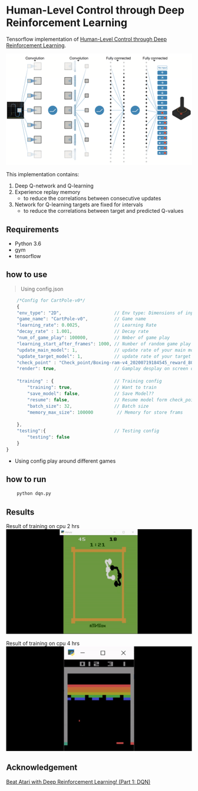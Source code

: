 
# Human-Level Control through Deep Reinforcement Learning

Tensorflow implementation of [Human-Level Control through Deep Reinforcement Learning](https://web.stanford.edu/class/psych209/Readings/MnihEtAlHassibis15NatureControlDeepRL.pdf).

![model](assets/model.png)

This implementation contains:

1. Deep Q-network and Q-learning
2. Experience replay memory
    - to reduce the correlations between consecutive updates
3. Network for Q-learning targets are fixed for intervals
    - to reduce the correlations between target and predicted Q-values

## Requirements
   - Python 3.6
   - gym
   - tensorflow

## how to use
> Using config.json
```js
    /*Config for CartPole-v0*/
    {   
    "env_type": "2D",                    // Env type: Dimensions of input game state 2D or 3D "Box2d has 2d env and Atari has 3d env but if you use atari ram has env type 2d"
    "game_name": "CartPole-v0",          // Game name
    "learning_rate": 0.0025,             // Learning Rate
    "decay_rate" : 1.001,                // Decay rate
    "num_of_game_play": 100000,          // Nmber of game play
    "learning_start_after_frames": 1000, // Number of random game play before learning
    "update_main_model": 1,              // update rate of your main model
    "update_target_model": 1,            // update rate of your target model
    "check_point" : "Check_point/Boxing-ram-v4_20200719184545_reward_80.0_frames_2816825.h5", // Check point path for resume or testing
    "render": true,                      // Gamplay desplay on screen or not 

    "training" : {                       // Training config
        "training": true,                // Want to train
        "save_model": false,             // Save Model??
        "resume": false,                 // Resume model form check_point path
        "batch_size": 32,                // Batch size
        "memory_max_size": 100000         // Memory for store frams
        
    },
    "testing":{                          // Testing config
        "testing": false
    }
}
```
- Using config play around different games  

## how to run
```sh
    python dqn.py
```

## Results

Result of training on cpu 2 hrs
![best](assets/boxing.gif)

Result of training on cpu 4 hrs
![best](assets/breakout.gif)


## Acknowledgement

[Beat Atari with Deep Reinforcement Learning! (Part 1: DQN)](abecominghuman.ai/lets-build-an-atari-ai-part-1-dqn-df57e8ff3b26)